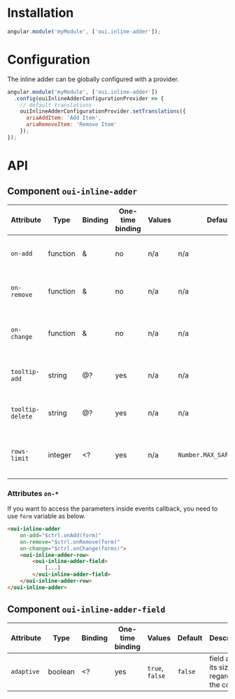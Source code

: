 # Installation

```js
angular.module('myModule', ['oui.inline-adder']);
```

# Configuration

The inline adder can be globally configured with a provider.

```js
angular.module('myModule', ['oui.inline-adder'])
  .config(ouiInlineAdderConfigurationProvider => {
    // default translations
    ouiInlineAdderConfigurationProvider.setTranslations({
      ariaAddItem: 'Add Item',
      ariaRemoveItem: 'Remove Item'
    });
});
```

# API

## Component `oui-inline-adder`

| Attribute        | Type      | Binding   | One-time binding  | Values            | Default                   | Description
| ----             | ----      | ----      | ----              | ----              | ----                      | ----
| `on-add`         | function  | &         | no                | n/a               | n/a                       | handler triggered when a row is added
| `on-remove`      | function  | &         | no                | n/a               | n/a                       | handler triggered when a row is removed
| `on-change`      | function  | &         | no                | n/a               | n/a                       | handler triggered when rows have changed
| `tooltip-add`    | string    | @?        | yes               | n/a               | n/a                       | tooltip to display for the add button
| `tooltip-delete` | string    | @?        | yes               | n/a               | n/a                       | tooltip to display for the delete button
| `rows-limit`     | integer   | <?        | yes               | n/a               | `Number.MAX_SAFE_INTEGER` | maximum number of oui-inline-adder-rows

### Attributes `on-*`

If you want to access the parameters inside events callback, you need to use `form` variable as below.

```html
<oui-inline-adder
    on-add="$ctrl.onAdd(form)"
    on-remove="$ctrl.onRemove(form)"
    on-change="$ctrl.onChange(forms)">
    <oui-inline-adder-row>
        <oui-inline-adder-field>
            [...]
        </oui-inline-adder-field>
    </oui-inline-adder-row>
</oui-inline-adder>
```

## Component `oui-inline-adder-field`

| Attribute     | Type      | Binding   | One-time binding  | Values            | Default   | Description
| ----          | ----      | ----      | ----              | ----              | ----      | ----
| `adaptive`    | boolean   | <?        | yes               | `true`, `false`   | `false`   | field adapts its size regarding the content
